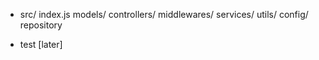 

- src/
     index.js
     models/
     controllers/
     middlewares/
     services/
     utils/
     config/
     repository
    
- test [later]    
 